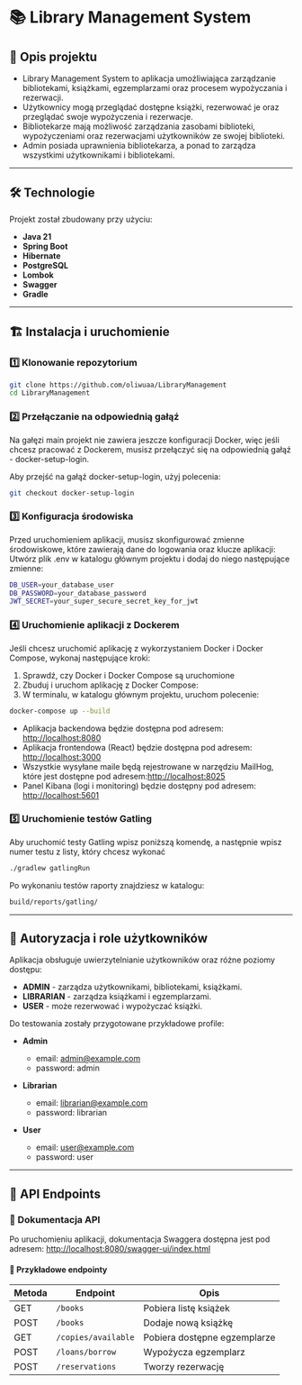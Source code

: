 # 📚 Library Management System

## 📖 Opis projektu

- Library Management System to aplikacja umożliwiająca zarządzanie bibliotekami, książkami, egzemplarzami oraz procesem wypożyczania i rezerwacji.
- Użytkownicy mogą przeglądać dostępne książki, rezerwować je oraz przeglądać swoje wypożyczenia i rezerwacje.
- Bibliotekarze mają możliwość zarządzania zasobami biblioteki, wypożyczeniami oraz rezerwacjami użytkowników ze swojej biblioteki.
- Admin posiada uprawnienia bibliotekarza, a ponad to zarządza wszystkimi użytkownikami i bibliotekami.

---

## 🛠 Technologie

Projekt został zbudowany przy użyciu:

- **Java 21**
- **Spring Boot**
- **Hibernate**
- **PostgreSQL**
- **Lombok**
- **Swagger**
- **Gradle**

---

## 🏗 Instalacja i uruchomienie

### 1️⃣ Klonowanie repozytorium

```bash
git clone https://github.com/oliwuaa/LibraryManagement
cd LibraryManagement
```
### 2️⃣ Przełączanie na odpowiednią gałąź

Na gałęzi main projekt nie zawiera jeszcze konfiguracji Docker, więc jeśli chcesz pracować z Dockerem, musisz przełączyć się na odpowiednią gałąź - docker-setup-login.

Aby przejść na gałąź docker-setup-login, użyj polecenia:

```bash
git checkout docker-setup-login
```

### 3️⃣ Konfiguracja środowiska

Przed uruchomieniem aplikacji, musisz skonfigurować zmienne środowiskowe, które zawierają dane do logowania oraz klucze aplikacji:
Utwórz plik .env w katalogu głównym projektu i dodaj do niego następujące zmienne:

```bash
DB_USER=your_database_user
DB_PASSWORD=your_database_password
JWT_SECRET=your_super_secure_secret_key_for_jwt
```

### 4️⃣ Uruchomienie aplikacji z Dockerem

Jeśli chcesz uruchomić aplikację z wykorzystaniem Docker i Docker Compose, wykonaj następujące kroki:
1) Sprawdź, czy Docker i Docker Compose są uruchomione
2) Zbuduj i uruchom aplikację z Docker Compose:
3) W terminalu, w katalogu głównym projektu, uruchom polecenie:

```bash
docker-compose up --build 
```

- Aplikacja backendowa będzie dostępna pod adresem: [http://localhost:8080](http://localhost:8080)
- Aplikacja frontendowa (React) będzie dostępna pod adresem: [http://localhost:3000](http://localhost:3000)
- Wszystkie wysyłane maile będą rejestrowane w narzędziu MailHog, które jest dostępne pod adresem:[http://localhost:8025](http://localhost:8025)
- Panel Kibana (logi i monitoring) będzie dostępny pod adresem: [http://localhost:5601](http://localhost:5601)


### 5️⃣ Uruchomienie testów Gatling
Aby uruchomić testy Gatling wpisz poniższą komendę, a następnie wpisz numer testu z listy, który chcesz wykonać

```bash
./gradlew gatlingRun
```

Po wykonaniu testów raporty znajdziesz w katalogu:
```bash
build/reports/gatling/
```

---

## 🔑 Autoryzacja i role użytkowników

Aplikacja obsługuje uwierzytelnianie użytkowników oraz różne poziomy dostępu:

- **ADMIN** - zarządza użytkownikami, bibliotekami, książkami.
- **LIBRARIAN** - zarządza książkami i egzemplarzami.
- **USER** - może rezerwować i wypożyczać książki.

Do testowania zostały przygotowane przykładowe profile:
- **Admin**
  - email: admin@example.com
  - password: admin

- **Librarian**
  - email: librarian@example.com
  - password: librarian

- **User**
  - email: user@example.com
  - password: user


---

## 🔗 API Endpoints

### 📜 Dokumentacja API

Po uruchomieniu aplikacji, dokumentacja Swaggera dostępna jest pod adresem:
[http://localhost:8080/swagger-ui/index.html](http://localhost:8080/swagger-ui/index.html)

#### 📌 Przykładowe endpointy

| Metoda | Endpoint            | Opis                         |
| ------ | ------------------- | ---------------------------- |
| GET    | `/books`            | Pobiera listę książek        |
| POST   | `/books`            | Dodaje nową książkę          |
| GET    | `/copies/available` | Pobiera dostępne egzemplarze |
| POST   | `/loans/borrow`     | Wypożycza egzemplarz         |
| POST   | `/reservations`     | Tworzy rezerwację            |

